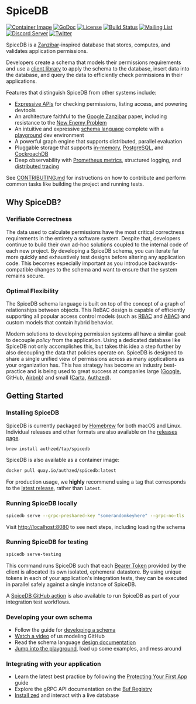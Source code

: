 # SpiceDB

[![Container Image](https://img.shields.io/github/v/release/authzed/spicedb?color=%232496ED&label=container&logo=docker "Container Image")](https://quay.io/repository/authzed/spicedb?tab=tags)
[![GoDoc](https://godoc.org/github.com/authzed/spicedb?status.svg "Go documentation")](https://godoc.org/github.com/authzed/spicedb)
[![License](https://img.shields.io/badge/license-Apache--2.0-blue.svg "Apache 2.0 License")](https://www.apache.org/licenses/LICENSE-2.0.html)
[![Build Status](https://github.com/authzed/spicedb/workflows/Build%20&%20Test/badge.svg "GitHub Actions")](https://github.com/authzed/spicedb/actions)
[![Mailing List](https://img.shields.io/badge/email-google%20groups-4285F4 "authzed-oss@googlegroups.com")](https://groups.google.com/g/authzed-oss)
[![Discord Server](https://img.shields.io/discord/844600078504951838?color=7289da&logo=discord "Discord Server")](https://discord.gg/jTysUaxXzM)
[![Twitter](https://img.shields.io/twitter/follow/authzed?color=%23179CF0&logo=twitter&style=flat-square "@authzed on Twitter")](https://twitter.com/authzed)

SpiceDB is a [Zanzibar]-inspired database that stores, computes, and validates application permissions.

Developers create a schema that models their permissions requirements and use a [client library] to apply the schema to the database, insert data into the database, and query the data to efficiently check permissions in their applications.

Features that distinguish SpiceDB from other systems include:

- [Expressive APIs] for checking permissions, listing access, and powering devtools
- An architecture faithful to the [Google Zanzibar] paper, including resistance to the [New Enemy Problem]
- An intuitive and expressive [schema language] complete with a [playground] dev environment
- A powerful graph engine that supports distributed, parallel evaluation
- Pluggable storage that supports [in-memory], [PostgreSQL], and [CockroachDB]
- Deep observability with [Prometheus metrics], structured logging, and [distributed tracing]

See [CONTRIBUTING.md] for instructions on how to contribute and perform common tasks like building the project and running tests.

[client library]: https://docs.authzed.com/reference/api#client-libraries
[Expressive APIs]: https://buf.build/authzed/api
[Zanzibar]: https://authzed.com/blog/what-is-zanzibar/
[Google Zanzibar]: https://authzed.com/blog/what-is-zanzibar/
[New Enemy Problem]: https://authzed.com/blog/new-enemies/
[schema language]: https://docs.authzed.com/guides/schema
[playground]: https://play.authzed.com
[in-memory]: https://github.com/hashicorp/go-memdb
[PostgreSQL]: https://www.postgresql.org
[CockroachDB]: https://github.com/cockroachdb/cockroach
[Prometheus metrics]: https://prometheus.io
[distributed tracing]: https://opentelemetry.io
[CONTRIBUTING.md]: CONTRIBUTING.md

## Why SpiceDB?

### Verifiable Correctness

The data used to calculate permissions have the most critical correctness requirements in the entirety a software system.
Despite that, developers continue to build their own ad-hoc solutions coupled to the internal code of each new project.
By developing a SpiceDB schema, you can iterate far more quickly and exhaustively test designs before altering any application code.
This becomes especially important as you introduce backwards-compatible changes to the schema and want to ensure that the system remains secure.

### Optimal Flexibility

The SpiceDB schema language is built on top of the concept of a graph of relationships between objects.
This ReBAC design is capable of efficiently supporting all popular access control models (such as [RBAC] and [ABAC]) and custom models that contain hybrid behavior.

Modern solutions to developing permission systems all have a similar goal: to decouple _policy_ from the application.
Using a dedicated database like SpiceDB not only accomplishes this, but takes this idea a step further by also decoupling the data that policies operate on.
SpiceDB is designed to share a single unified view of permissions across as many applications as your organization has.
This has strategy has become an industry best-practice and is being used to great success at companies large ([Google], GitHub, [Airbnb]) and small ([Carta], [Authzed]).

[RBAC]: https://docs.authzed.com/concepts/authz#what-is-rbac
[ABAC]: https://docs.authzed.com/concepts/authz#what-is-abac
[Google]: https://research.google/pubs/pub48190/
[Airbnb]: https://medium.com/airbnb-engineering/himeji-a-scalable-centralized-system-for-authorization-at-airbnb-341664924574
[Carta]: https://medium.com/building-carta/authz-cartas-highly-scalable-permissions-system-782a7f2c840f
[Authzed]: https://authzed.com

## Getting Started

### Installing SpiceDB

SpiceDB is currently packaged by [Homebrew] for both macOS and Linux.
Individual releases and other formats are also available on the [releases page].

[Homebrew]: https://brew.sh
[releases page]: https://github.com/authzed/spicedb/releases

```sh
brew install authzed/tap/spicedb
```

SpiceDB is also available as a container image:

```sh
docker pull quay.io/authzed/spicedb:latest
```

For production usage, we **highly** recommend using a tag that corresponds to the [latest release], rather than `latest`.

[latest release]: https://github.com/authzed/spicedb/releases

### Running SpiceDB locally

```sh
spicedb serve --grpc-preshared-key "somerandomkeyhere" --grpc-no-tls
```

Visit [http://localhost:8080](http://localhost:8080) to see next steps, including loading the schema

### Running SpiceDB for testing

```sh
spicedb serve-testing
```

This command runs SpiceDB such that each [Bearer Token] provided by the client is allocated its own isolated, ephemeral datastore.
By using unique tokens in each of your application's integration tests, they can be executed in parallel safely against a single instance of SpiceDB.

A [SpiceDB GitHub action] is also available to run SpiceDB as part of your integration test workflows.

[Bearer Token]: https://docs.authzed.com/concepts/terminology/#api-token
[SpiceDB GitHub action]: https://github.com/authzed/action-spicedb

### Developing your own schema

- Follow the guide for [developing a schema]
- [Watch a video] of us modeling GitHub
- Read the schema language [design documentation]
- [Jump into the playground], load up some examples, and mess around

[developing a schema]: https://docs.authzed.com/guides/schema
[Watch a video]: https://www.youtube.com/watch?v=x3-B9-ICj0w
[design documentation]: https://docs.authzed.com/reference/schema-lang
[Jump into the playground]: https://play.authzed.com

### Integrating with your application

- Learn the latest best practice by following the [Protecting Your First App] guide
- Explore the gRPC API documentation on the [Buf Registry]
- [Install zed] and interact with a live database

[Protecting Your First App]: https://docs.authzed.com/guides/first-app
[Buf Registry]: https://buf.build/authzed/api/docs
[Install zed]: https://github.com/authzed/zed

